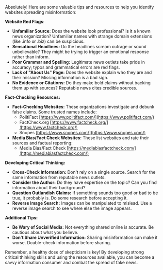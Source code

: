 Absolutely! Here are some valuable tips and resources to help you identify websites spreading misinformation:

**Website Red Flags:**

* **Unfamiliar Source:**  Does the website look professional? Is it a known news organization? Unfamiliar names with strange domain extensions (like .info or .biz) can be suspicious.
* **Sensational Headlines:**  Do the headlines scream outrage or sound unbelievable?  They might be trying to trigger an emotional response rather than inform.
* **Poor Grammar and Spelling:**  Legitimate news outlets take pride in accuracy; typos and grammatical errors are red flags.
* **Lack of "About Us" Page:** Does the website explain who they are and their mission?  Missing information is a bad sign.
* **No Evidence or Citations:**  Do they make bold claims without backing them up with sources? Reputable news cites credible sources.

**Fact-Checking Resources:**

* **Fact-Checking Websites:** These organizations investigate and debunk false claims. Some trusted names include:
    * PolitiFact [https://www.politifact.com/](https://www.politifact.com/)
    * FactCheck.org [https://www.factcheck.org/](https://www.factcheck.org/) 
    * Snopes [https://www.snopes.com/](https://www.snopes.com/)
* **Media Bias/Fact Check Websites:** These list websites and rate their sources and factual reporting:
    * Media Bias/Fact Check [https://mediabiasfactcheck.com/](https://mediabiasfactcheck.com/)

**Developing Critical Thinking:**

* **Cross-Check Information:**  Don't rely on a single source.  Search for the same information from reputable news outlets. 
* **Consider the Author:**  Do they have expertise on the topic?  Can you find information about their background? 
* **Question Outlandish Claims:**  If something sounds too good or bad to be true, it probably is. Do some research before accepting it.
* **Reverse Image Search:**  Images can be manipulated to mislead.  Use a reverse image search to see where else the image appears.

**Additional Tips:**

* **Be Wary of Social Media:**  Not everything shared online is accurate.  Be cautious about what you believe. 
* **Don't Share Unverified Information:**  Sharing misinformation can make it worse.  Double-check information before sharing.

Remember, a healthy dose of skepticism is key! By developing strong critical thinking skills and using the resources available, you can become a savvy information consumer and combat the spread of fake news. 